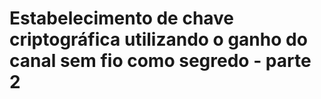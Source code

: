 # Estabelecimento de chave criptográfica utilizando o ganho do canal sem fio como segredo - parte 2
